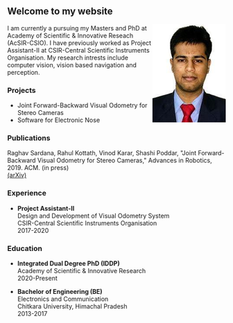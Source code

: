 ## Welcome to my website
<img align="right" src="imgs/raghav.jpeg">

I am currently a pursuing my Masters and PhD at Academy of Scientific & Innovative Reseach (AcSIR-CSIO). I have previously worked as Project Assistant-II at CSIR-Central Scientific Instruments Organisation. My research intrests include computer vision, vision based navigation and perception.

### Projects

* Joint Forward-Backward Visual Odometry for Stereo Cameras
* Software for Electronic Nose

### Publications

Raghav Sardana, Rahul Kottath, Vinod Karar, Shashi Poddar, "Joint Forward-Backward Visual Odometry for Stereo Cameras," Advances in Robotics, 2019. ACM. (in press)<br/>
[(arXiv)](https://arxiv.org/abs/1912.10293)

### Experience

* __Project Assistant-II__<br/>
Design and Development of Visual Odometry System<br/>
CSIR-Central Scientific Instruments Organisation<br/>
2017-2020<br/>

### Education

* __Integrated Dual Degree PhD (IDDP)__<br/>
Academy of Scientific & Innovative Research<br/>
2020-Present<br/>

* __Bachelor of Engineering (BE)__<br/>
Electronics and Communication<br/>
Chitkara University, Himachal Pradesh<br/>
2013-2017
